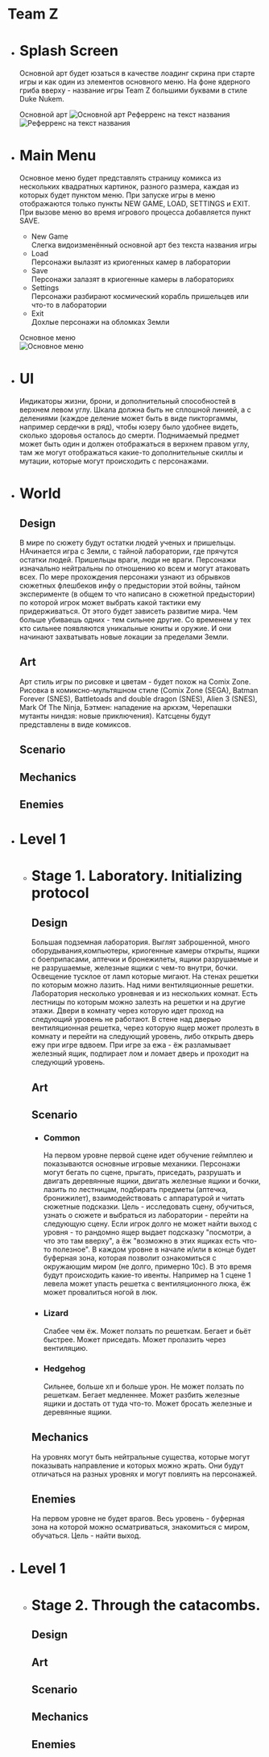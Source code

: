 # **Team Z**



- # Splash Screen

    Основной арт будет юзаться в качестве лоадинг скрина при старте игры и как один из элементов основного меню. На фоне ядерного гриба вверху - название игры Team Z большими буквами в стиле Duke Nukem.

    Основной арт
    ![Основной арт](2019-04-05-17-51-49.png)
    Реферренс на текст названия
    ![Реферренс на текст названия](2019-04-05-17-52-43.png)


- # Main Menu

    Основное меню будет представлять страницу комикса из нескольких квадратных картинок, разного размера, каждая из которых будет пунктом меню. При запуске игры в меню отображаются только пункты NEW GAME, LOAD, SETTINGS и EXIT. При вызове меню во время игрового процесса добавляется пункт SAVE.

    - New Game
        <br /> Слегка видоизменённый основной арт без текста названия игры
    - Load
        <br /> Персонажи вылазят из криогенных камер в лаборатории
    - Save
        <br /> Персонажи залазят в криогенные камеры в лабораториях
    - Settings
        <br /> Персонажи разбирают космический корабль пришельцев или что-то в лаборатории
    - Exit
        <br /> Дохлые персонажи на обломках Земли

    Основное меню
    <br /> ![Основное меню](2019-04-05-18-27-10.png)

- # UI

    Индикаторы жизни, брони, и дополнительный способностей в верхнем левом углу. Шкала должна быть не сплошной линией, а с делениями (каждое деление может быть в виде пикторгаммы, например сердечки в ряд), чтобы юзеру было удобнее видеть, сколько здоровья осталось до смерти. Поднимаемый предмет может быть один и должен отображаться в верхнем правом углу, там же могут отображаться какие-то дополнительные скиллы и мутации, которые могут происходить с персонажами.

- # World

    ## Design

    В мире по сюжету будут остатки людей ученых и пришельцы. НАчинается игра с Земли, с тайной лаборатории, где прячутся остатки людей. Пришельцы враги, люди не враги. Персонажи изначально нейтральны по отношению ко всем и могут атаковать всех. По мере прохождения персонажи узнают из обрывков сюжетных флешбеков инфу о предыстории этой войны, тайном эксперименте (в общем то что написано в сюжетной предыстории) по которой игрок может выбрать какой тактики ему придерживаться. От этого будет зависеть развитие мира. Чем больше убиваешь одних - тем сильнее другие. Со временем у тех кто сильнее появляются уникальные юниты и оружие. И они начинают захватывать новые локации за пределами Земли.

    ## Art

    Арт стиль игры по рисовке и цветам - будет похож на Comix Zone. Рисовка в комиксно-мультяшном стиле (Comix Zone (SEGA), Batman Forever (SNES), Battletoads and double dragon (SNES), Alien 3 (SNES), Mark Of The Ninja, Бэтмен: нападение на аркхэм, Черепашки мутанты ниндзя: новые приключения). Катсцены будут представлены в виде комиксов.

    ## Scenario

    ## Mechanics

    ## Enemies


- # Level 1
    - # Stage 1. Laboratory. Initializing protocol

        ## Design

        Большая подземная лаборатория. Выглят заброшенной, много оборудывания,компьютеры, криогенные камеры открыты, ящики с боеприпасами, аптечки и бронежилеты, ящики разрушаемые и не разрушаемые, железные ящики с чем-то внутри, бочки. Освещение тусклое от ламп которые мигают. 
        На стенах решетки по которым можно лазить. Над ними вентиляционные решетки.
        Лаборатория несколько уровневая и из нескольких комнат. Есть лестницы по которым можно залезть на решетки и на другие этажи. Двери в комнату через которую идет проход на следующий уровень не работают. В стене над дверью вентиляционная решетка, через которую ящер может пролезть в комнату и перейти на следующий уровень, либо открыть дверь ежу при игре вдвоем. При игре за ежа - ёж разламывает железный ящик, подпирает лом и ломает дверь и проходит на следующий уровень.

        ## Art

        ## Scenario

        - ### Common

            На первом уровне первой сцене идет обучение геймплею и показываются основные игровые механики. Персонажи могут бегать по сцене, прыгать, приседать, разрушать и двигать деревянные ящики, двигать железные ящики и бочки, лазить по лестницам, подбирать предметы (аптечка, бронижилет), взаимодействовать с аппаратурой и читать сюжетные подсказки.
            Цель - исследовать сцену, обучиться, узнать о сюжете и выбраться из лаборатории - перейти на следующую сцену.
            Если игрок долго не может найти выход с уровня - то рандомно ящер выдает подсказку "посмотри, а что это там вверху", а ёж "возможно в этих ящиках есть что-то полезное".
            В каждом уровне в начале и/или в конце будет буферная зона, которая позволит ознакомиться с окружающим миром (не долго, примерно 10с). В это время будут происходить какие-то ивенты. Например на 1 сцене 1 левела может упасть решетка с вентиляционного люка, ёж может провалиться ногой в люк.

        - ### Lizard

            Слабее чем ёж. Может ползать по решеткам. Бегает и бьёт быстрее. Может приседать. Может пролазить через вентиляцию.

        - ### Hedgehog

            Сильнее, больше хп и больше урон. Не может ползать по решеткам. Бегает медленнее. Может разбить железные ящики и достать от туда что-то. Может бросать железные и деревянные ящики.

        ## Mechanics

        На уровнях могут быть нейтральные существа, которые могут показывать направление и которых можно жрать. Они будут отличаться на разных уровнях и могут повлиять на персонажей.

        ## Enemies

        На первом уровне не будет врагов. Весь уровень - буферная зона на которой можно осматриваться, знакомиться с миром, обучаться. Цель - найти выход.


- # Level 1

    - # Stage 2. Through the catacombs.

        ## Design

        ## Art

        ## Scenario

        ## Mechanics

        ## Enemies
